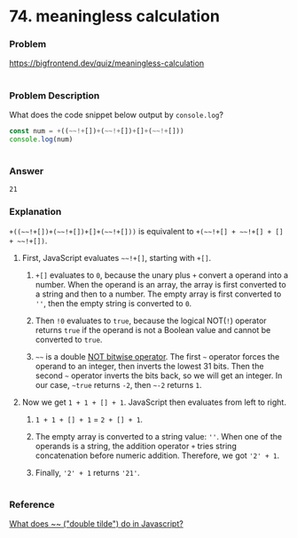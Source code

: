 # 74. meaningless calculation

### Problem

https://bigfrontend.dev/quiz/meaningless-calculation

#

### Problem Description

What does the code snippet below output by `console.log`?

<!-- prettier-ignore -->
```js
const num = +((~~!+[])+(~~!+[])+[]+(~~!+[]))
console.log(num)
```

#

### Answer

```
21
```

### Explanation

`+((~~!+[])+(~~!+[])+[]+(~~!+[]))` is equivalent to `+(~~!+[] + ~~!+[] + [] + ~~!+[])`.

1. First, JavaScript evaluates `~~!+[]`, starting with `+[]`.

   1. `+[]` evaluates to `0`, because the unary plus `+` convert a operand into a number. When the operand is an array, the array is first converted to a string and then to a number. The empty array is first converted to `''`, then the empty string is converted to `0`.

   2. Then `!0` evaluates to `true`, because the logical NOT(`!`) operator returns `true` if the operand is not a Boolean value and cannot be converted to `true`.

   3. `~~` is a double [NOT bitwise operator](https://developer.mozilla.org/en-US/docs/Web/JavaScript/Reference/Operators/Bitwise_NOT). The first `~` operator forces the operand to an integer, then inverts the lowest 31 bits. Then the second `~` operator inverts the bits back, so we will get an integer. In our case, `~true` returns `-2`, then `~-2` returns `1`.

2. Now we get `1 + 1 + [] + 1`. JavaScript then evaluates from left to right.

   1. `1 + 1 + [] + 1` = `2 + [] + 1`.

   2. The empty array is converted to a string value: `''`. When one of the operands is a string, the addition operator `+` tries string concatenation before numeric addition. Therefore, we got `'2' + 1`.

   3. Finally, `'2' + 1` returns `'21'`.

#

### Reference

[What does ~~ ("double tilde") do in Javascript?](https://stackoverflow.com/questions/4055633/what-does-double-tilde-do-in-javascript)
